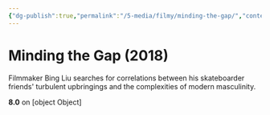 ```yaml
---
{"dg-publish":true,"permalink":"/5-media/filmy/minding-the-gap/","contentClasses":"movie","tags":["to-watch","фильм","#Documentary","#Sport"]}
---
```


# Minding the Gap (2018)
​​Filmmaker Bing Liu searches for correlations between his skateboarder friends' turbulent upbringings and the complexities of modern masculinity.

**8.0** on [object Object]
